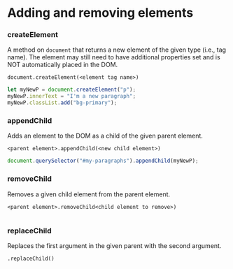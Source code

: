 # Adding and removing elements

### createElement

A method on `document` that returns a new element of the given type (i.e., tag name). The element may still need to have additional properties set and is NOT automatically placed in the DOM.

`document.createElement(<element tag name>)`

```js
let myNewP = document.createElement("p");
myNewP.innerText = "I'm a new paragraph";
myNewP.classList.add("bg-primary");
```

### appendChild

Adds an element to the DOM as a child of the given parent element. 

`<parent element>.appendChild(<new child element>)`

```js
document.querySelector("#my-paragraphs").appendChild(myNewP);
```

### removeChild

Removes a given child element from the parent element.

`<parent element>.removeChild<child element to remove>)`

```js
```

### replaceChild

Replaces the first argument in the given parent with the second argument.

`.replaceChild()`

```js
```